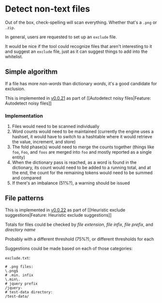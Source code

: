 # Detect non-text files

Out of the box, check-spelling will scan everything. Whether that's a `.png` or `.zip`.

In general, users are requested to set up an `exclude` file.

It would be nice if the tool could recognize files that aren't interesting to it and suggest an `exclude` file, just as it can suggest things to add into the whitelist.

## Simple algorithm

If a file has more _non-words_ than dictionary _words_, it's a good candidate for exclusion.

This is implemented in [v0.0.21](https://github.com/check-spelling/check-spelling/releases/tag/v0.0.21) as part of [[Autodetect noisy files|Feature: Autodetect noisy files]]

### Implementation

1. Files would need to be scanned individually
1. Word counts would need to be maintained (currently the engine uses a hashset, it would have to switch to a hashtable where it would retrieve the value, increment, and store)
1. The fold phase(s) would need to merge the counts together (things like `foo`, `Foo`, and `foos` are merged into `foo` and mostly reported as a single entity)
1. When the dictionary pass is reached, as a word is found in the dictionary, its count would need to be added to a running total, and at the end, the count for the remaining tokens would need to be summed and compared
1. If there's an imbalance (51%?), a warning should be issued

## File patterns

This is implemented in [v0.0.22](https://github.com/check-spelling/check-spelling/releases/tag/v0.0.22) as part of [[Heuristic exclude suggestions|Feature: Heuristic exclude suggestions]]

Totals for files could be checked by _file extension_, _file infix_, _file prefix_, and _directory name_

Probably with a different threshold (75%?), or different thresholds for each

Suggestions could be made based on each of those categories:

`exclude.txt`:

```
# .png files:
\.png$
# .min. infix
\.min\.
# jquery prefix
/jquery-
# test-data directory:
/test-data/
```
